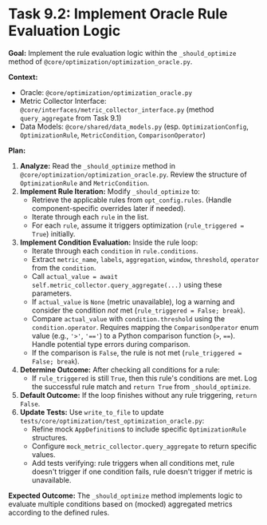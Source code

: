 # Task 9.2: Implement Oracle Rule Evaluation Logic

**Goal:** Implement the rule evaluation logic within the `_should_optimize` method of `@core/optimization/optimization_oracle.py`.

**Context:**
- Oracle: `@core/optimization/optimization_oracle.py`
- Metric Collector Interface: `@core/interfaces/metric_collector_interface.py` (method `query_aggregate` from Task 9.1)
- Data Models: `@core/shared/data_models.py` (esp. `OptimizationConfig`, `OptimizationRule`, `MetricCondition`, `ComparisonOperator`)

**Plan:**

1.  **Analyze:** Read the `_should_optimize` method in `@core/optimization/optimization_oracle.py`. Review the structure of `OptimizationRule` and `MetricCondition`.
2.  **Implement Rule Iteration:** Modify `_should_optimize` to:
    *   Retrieve the applicable rules from `opt_config.rules`. (Handle component-specific overrides later if needed).
    *   Iterate through each `rule` in the list.
    *   For each `rule`, assume it triggers optimization (`rule_triggered = True`) initially.
3.  **Implement Condition Evaluation:** Inside the rule loop:
    *   Iterate through each `condition` in `rule.conditions`.
    *   Extract `metric_name`, `labels`, `aggregation`, `window`, `threshold`, `operator` from the `condition`.
    *   Call `actual_value = await self.metric_collector.query_aggregate(...)` using these parameters.
    *   If `actual_value` is `None` (metric unavailable), log a warning and consider the condition *not* met (`rule_triggered = False; break`).
    *   Compare `actual_value` with `condition.threshold` using the `condition.operator`. Requires mapping the `ComparisonOperator` enum value (e.g., `'>'`, `'=='`) to a Python comparison function (`>`, `==`). Handle potential type errors during comparison.
    *   If the comparison is `False`, the rule is not met (`rule_triggered = False; break`).
4.  **Determine Outcome:** After checking all conditions for a rule:
    *   If `rule_triggered` is still `True`, then this rule's conditions are met. Log the successful rule match and `return True` from `_should_optimize`.
5.  **Default Outcome:** If the loop finishes without any rule triggering, `return False`.
6.  **Update Tests:** Use `write_to_file` to update `tests/core/optimization/test_optimization_oracle.py`:
    *   Refine mock `AppDefinition`s to include specific `OptimizationRule` structures.
    *   Configure `mock_metric_collector.query_aggregate` to return specific values.
    *   Add tests verifying: rule triggers when all conditions met, rule doesn't trigger if one condition fails, rule doesn't trigger if metric is unavailable.

**Expected Outcome:** The `_should_optimize` method implements logic to evaluate multiple conditions based on (mocked) aggregated metrics according to the defined rules.